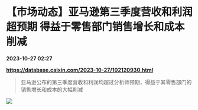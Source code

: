 # 【市场动态】亚马逊第三季度营收和利润超预期 得益于零售部门销售增长和成本削减

**2023-10-27 02:27**

**https://database.caixin.com/2023-10-27/102120930.html**

> 亚马逊公布的第三季度营收和利润均超过分析师预期，得益于其零售部门的销售增长和成本的大幅削减

  

[![](https://img.caixin.com/2023-09-27/169577563541772_840_560.jpg)](https://img.caixin.com//2023-09-27/169577563541772_480_320.jpg)